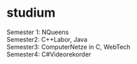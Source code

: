 # studium
Semester 1: NQueens   
Semester2: C++Labor, Java      
Semester3: ComputerNetze in C, WebTech      
Semester4: C#Videorekorder     
